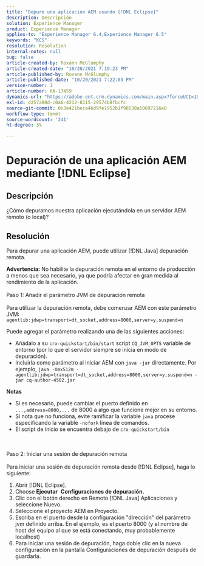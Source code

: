 ```yaml
---
title: "Depure una aplicación AEM usando [!DNL Eclipse]"
description: Descripción
solution: Experience Manager
product: Experience Manager
applies-to: "Experience Manager 6.4,Experience Manager 6.5"
keywords: "KCS"
resolution: Resolution
internal-notes: null
bug: false
article-created-by: Roxann McGlumphy
article-created-date: "10/20/2021 7:19:23 PM"
article-published-by: Roxann McGlumphy
article-published-date: "10/20/2021 7:22:03 PM"
version-number: 1
article-number: KA-17459
dynamics-url: "https://adobe-ent.crm.dynamics.com/main.aspx?forceUCI=1&pagetype=entityrecord&etn=knowledgearticle&id=6d81c49c-da31-ec11-b6e5-000d3a5ba97a"
exl-id: d257a80d-c0a6-4212-8115-29574b8fbcfc
source-git-commit: 0c3e421beca46d9fe1952b1f98538a50697216a0
workflow-type: tm+mt
source-wordcount: '241'
ht-degree: 3%

---
```


# Depuración de una aplicación AEM mediante [!DNL Eclipse]

## Descripción


¿Cómo depuramos nuestra aplicación ejecutándola en un servidor AEM remoto (o local)?


## Resolución


Para depurar una aplicación AEM, puede utilizar [!DNL Java] depuración remota.

<b>Advertencia:</b> No habilite la depuración remota en el entorno de producción a menos que sea necesario, ya que podría afectar en gran medida al rendimiento de la aplicación.
<br><br>Paso 1: Añadir el parámetro JVM de depuración remota<br><br>
Para utilizar la depuración remota, debe comenzar AEM con este parámetro JVM:
`-agentlib:jdwp=transport=dt_socket,address=8000,server=y,suspend=n`

Puede agregar el parámetro realizando una de las siguientes acciones:

- Añádalo a su `crx-quickstart/bin/start` script `CQ_JVM_OPTS` variable de entorno (por lo que el servidor siempre se inicia en modo de depuración).
- Incluirla como parámetro al iniciar AEM con `java -jar` directamente. Por ejemplo, `java -Xmx512m -agentlib:jdwp=transport=dt_socket,address=8000,server=y,suspend=n -jar cq-author-4502.jar`


<b>Notas</b>

- Si es necesario, puede cambiar el puerto definido en `...,address=8000,...` de 8000 a algo que funcione mejor en su entorno.
- Si nota que no funciona, evite ramificar la variable `java` procese especificando la variable `-nofork` línea de comandos.
- El script de inicio se encuentra debajo de `crx-quickstart/bin`

<br><br>Paso 2: Iniciar una sesión de depuración remota<br><br>
Para iniciar una sesión de depuración remota desde [!DNL Eclipse], haga lo siguiente:

1. Abrir [!DNL Eclipse].
2. Choose <b>Ejecutar</b>  <b>Configuraciones de depuración.</b>
3. Clic con el botón derecho en Remoto [!DNL Java] Aplicaciones y seleccione Nuevo.
4. Seleccione el proyecto AEM en Proyecto.
5. Escriba en el puerto desde la configuración &quot;dirección&quot; del parámetro jvm definido arriba. En el ejemplo, es el puerto 8000 (y el nombre de host del equipo al que se está conectando, muy probablemente localhost)
6. Para iniciar una sesión de depuración, haga doble clic en la nueva configuración en la pantalla Configuraciones de depuración después de guardarla.
